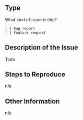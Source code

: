 ## Type

What kind of issue is this?

<!-- please check the one that applies using an "x" -->

```
[ ] Bug report
[ ] Feature request
```

## Description of the Issue

<!-- describe what the issue is about -->

Todo

## Steps to Reproduce

<!-- steps to reproduce or, if possible, a minimal demo of the issue / scenario -->

n/a

## Other Information

<!-- please include any additional information that might be helpful -->

n/a
